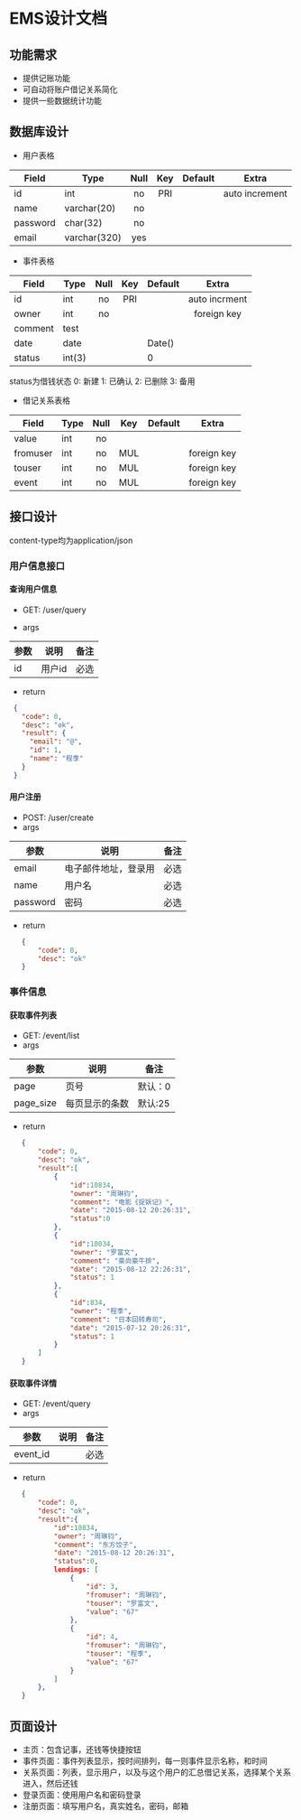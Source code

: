 # EMS设计文档

## 功能需求
- 提供记账功能
- 可自动将账户借记关系简化
- 提供一些数据统计功能

## 数据库设计
- 用户表格

| Field | Type | Null | Key | Default | Extra |
| --- | --- | :---: | :---: | --- | :---: |
| id | int | no | PRI | | auto increment |
| name | varchar(20) | no | | | |
| password | char(32) | no | | | |
| email | varchar(320) | yes | | | |

- 事件表格

| Field | Type | Null | Key | Default | Extra |
| --- | --- | :---: | :---: | --- | :---: |
| id | int | no | PRI | | auto incrment |
| owner | int | no | | | foreign key |
| comment | test | | | | |
| date | date | | | Date() | |
| status | int(3) | | | 0 | |

 status为借钱状态
  0: 新建
  1: 已确认
  2: 已删除
  3: 备用

- 借记关系表格

| Field | Type | Null | Key | Default | Extra |
| --- | --- | :---: | :---: | --- | :---: |
| value | int | no | | | |
| fromuser | int | no | MUL | | foreign key |
| touser | int | no | MUL | | foreign key |
| event | int | no | MUL | | foreign key | 

## 接口设计

content-type均为application/json

### 用户信息接口
#### 查询用户信息
- GET: /user/query
 
- args

 |参数|说明|备注|
 |---|----|----|
 |id |用户id|必选|
- return
 
 ```json
  {
    "code": 0,
    "desc": "ok",
    "result": {
      "email": "@",
      "id": 1,
      "name": "程季"
    }
  }
 ```

#### 用户注册
- POST: /user/create
- args

 |参数|说明|备注|
 |----|----|----|
 |email|电子邮件地址，登录用|必选|
 |name|用户名|必选|
 |password|密码|必选|
- return

 ```json
    {
        "code": 0,
        "desc": "ok"
    }
 ```

### 事件信息
#### 获取事件列表
- GET: /event/list
- args

 |参数|说明|备注|
 |----|----|----|
 |page|页号|默认：0|
 |page_size|每页显示的条数|默认:25|
- return

 ```json
    {
        "code": 0,
        "desc": "ok",
        "result":[
            {
                "id":10834,
                "owner": "周琳钧",
                "comment": "电影《捉妖记》",
                "date": "2015-08-12 20:26:31",
                "status":0
            },
            {
                "id":10034,
                "owner": "罗富文",
                "comment": "豪尚豪牛排",
                "date": "2015-08-12 22:26:31",
                "status": 1
            },
            {
                "id":834,
                "owner": "程季",
                "comment": "日本回转寿司",
                "date": "2015-07-12 20:26:31",
                "status": 1
            }
        ]
    }
```

#### 获取事件详情
- GET: /event/query
- args

 |参数|说明|备注|
 |----|----|----|
 |event_id||必选|
- return

 ```json
    {
        "code": 0,
        "desc": "ok",
        "result":{
            "id":10834,
            "owner": "周琳钧",
            "comment": "东方饺子",
            "date": "2015-08-12 20:26:31",
            "status":0,
            lendings: [
                {
                    "id": 3,
                    "fromuser": "周琳钧",
                    "touser": "罗富文",
                    "value": "67"
                },
                {
                    "id": 4,
                    "fromuser": "周琳钧",
                    "touser": "程季",
                    "value": "67"
                }
            ]
        },
    }
```



## 页面设计
- 主页：包含记事，还钱等快捷按钮
- 事件页面：事件列表显示，按时间排列，每一则事件显示名称，和时间
- 关系页面：列表，显示用户，以及与这个用户的汇总借记关系，选择某个关系进入，然后还钱
- 登录页面：使用用户名和密码登录
- 注册页面：填写用户名，真实姓名，密码，邮箱
